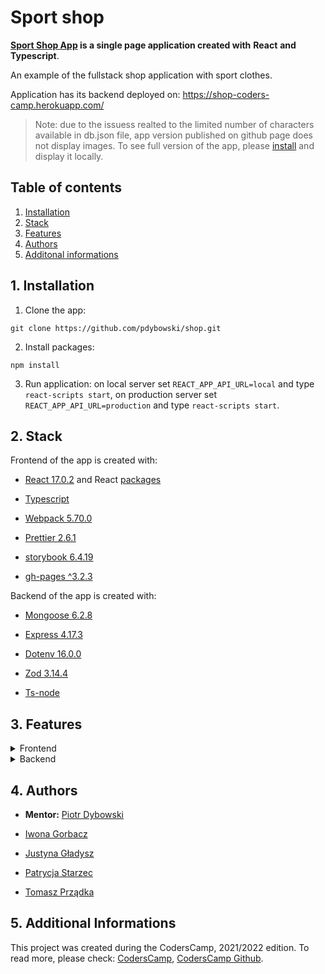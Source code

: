 # Sport shop

**[Sport Shop App](https://pdybowski.github.io/shop/) is a single page application created with** **React** **and** **Typescript**.

An example of the fullstack shop application with sport clothes.

Application has its backend deployed on: https://shop-coders-camp.herokuapp.com/

> Note: due to the issuess realted to the limited number of characters available in db.json file, app version published on github page does not display images. To see full version of the app, please [install](#1-installation) and display it locally.

## Table of contents

1.  [Installation](#1-installation)
2.  [Stack](#2-stack)
3.  [Features](#3-features)
4.  [Authors](#4-authors)
5.  [Additonal informations](#5-additional-informations)

## 1. Installation

1. Clone the app:

`git clone https://github.com/pdybowski/shop.git`

2. Install packages:

`npm install`

3. Run application:
   on local server set `REACT_APP_API_URL=local` and type `react-scripts start`,
   on production server set `REACT_APP_API_URL=production` and type `react-scripts start`.

## 2. Stack

Frontend of the app is created with:

-   [React 17.0.2](https://reactjs.org/) and React [packages](https://github.com/pdybowski/healthy-food/blob/master/package.json)

-   [Typescript](https://www.typescriptlang.org/)

-   [Webpack 5.70.0](https://webpack.js.org/)

-   [Prettier 2.6.1](https://prettier.io/)

-   [storybook 6.4.19](https://storybook.js.org/)

-   [gh-pages ^3.2.3](https://pages.github.com/)

Backend of the app is created with:

-   [Mongoose 6.2.8](https://mongoosejs.com/)

-   [Express 4.17.3](https://expressjs.com/)

-   [Dotenv 16.0.0](https://www.npmjs.com/package/dotenv)

-   [Zod 3.14.4](https://github.com/colinhacks/zod)

-   [Ts-node](https://www.npmjs.com/package/ts-node)

## 3. Features

<details><summary>Frontend</summary>
-   Available sports
-   Woman clothes
-   Man clothes
-   Children clothes
-   Brands
-   Bestsellers
</details>

<details><summary>Backend</summary>
-   Available sports
-   Woman clothes
-   Man clothes
-   Children clothes
-   Brands
-   Bestsellers
</details>

## 4. Authors

-   **Mentor:** [Piotr Dybowski](https://github.com/pdybowski)

-   [Iwona Gorbacz](https://github.com/igorbacz)

-   [Justyna Gładysz](https://github.com/jusgladysz)

-   [Patrycja Starzec](https://github.com/patrycjastarzec)

-   [Tomasz Prządka](https://github.com/altNameForStudying)

## 5. Additional Informations

This project was created during the CodersCamp, 2021/2022 edition. To read more, please check: [CodersCamp](https://www.coderscamp.edu.pl/), [CodersCamp Github](https://github.com/CodersCamp2021).
